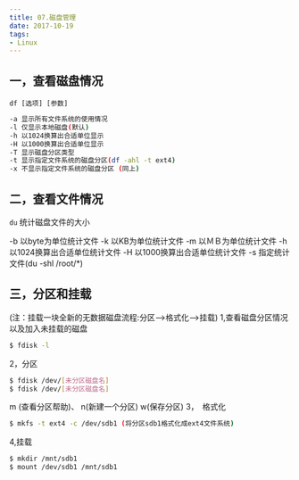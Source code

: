 ```yaml
---
title: 07.磁盘管理
date: 2017-10-19
tags:
- Linux
---
```

## 一，查看磁盘情况
 `df [选项] [参数]`
``` bash 
-a 显示所有文件系统的使用情况
-l 仅显示本地磁盘(默认)
-h 以1024换算出合适单位显示
-H 以1000换算出合适单位显示
-T 显示磁盘分区类型
-t 显示指定文件系统的磁盘分区(df -ahl -t ext4)
-x 不显示指定文件系统的磁盘分区 (同上)
```
<!-- more -->

## 二，查看文件情况
`du` 统计磁盘文件的大小

-b 以byte为单位统计文件
-k 以KB为单位统计文件
-m 以ＭＢ为单位统计文件
-h 以1024换算出合适单位统计文件
-H 以1000换算出合适单位统计文件
-s 指定统计文件(du -shl /root/*)

## 三，分区和挂载
(注：挂载一块全新的无数据磁盘流程:分区-->格式化-->挂载)
1,查看磁盘分区情况以及加入未挂载的磁盘
``` bash 
$ fdisk -l
```
2，分区
``` bash 
$ fdisk /dev/[未分区磁盘名]
$ fdisk /dev/[未分区磁盘名]
```
m (查看分区帮助)、
n(新建一个分区)
w(保存分区)
3，　格式化
``` bash 
$ mkfs -t ext4 -c /dev/sdb1 (将分区sdb1格式化成ext4文件系统)
```
4,挂载
``` bash 
$ mkdir /mnt/sdb1
$ mount /dev/sdb1 /mnt/sdb1
```


